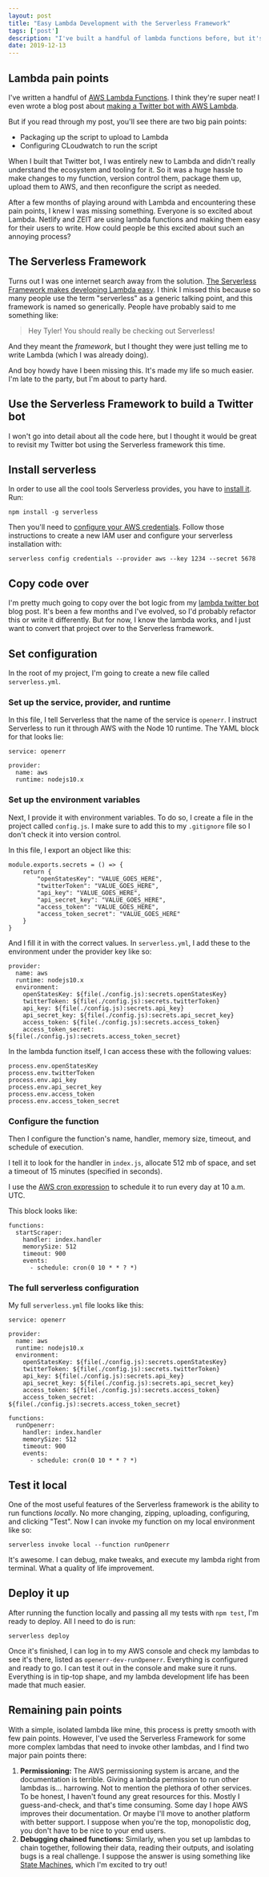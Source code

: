 ```yaml
---
layout: post
title: "Easy Lambda Development with the Serverless Framework"
tags: ['post']
description: "I've built a handful of lambda functions before, but it's always been a pain. Then I found the Serverless Framework, and my life has changed for the better."
date: 2019-12-13
---
```


## Lambda pain points 

I've written a handful of [AWS Lambda Functions](https://aws.amazon.com/lambda/). I think they're super neat! I even wrote a blog post about [making a Twitter bot with AWS Lambda](https://ogdenstudios.xyz/2019/05/21/how-to-build-a-twitter-bot-with-aws-lambda.html). 

But if you read through my post, you'll see there are two big pain points: 

* Packaging up the script to upload to Lambda
* Configuring CLoudwatch to run the script 

When I built that Twitter bot, I was entirely new to Lambda and didn't really understand the ecosystem and tooling for it. So it was a huge hassle to make changes to my function, version control them, package them up, upload them to AWS, and then reconfigure the script as needed. 

After a few months of playing around with Lambda and encountering these pain points, I knew I was missing something. Everyone is so excited about Lambda. Netlify and ZEIT are using lambda functions and making them easy for their users to write. How could people be this excited about such an annoying process? 

## The Serverless Framework 

Turns out I was one internet search away from the solution. [The Serverless Framework makes developing Lambda easy](https://serverless.com/). I think I missed this because so many people use the term "serverless" as a generic talking point, and this framework is named so generically. People have probably said to me something like: 

> Hey Tyler! You should really be checking out Serverless! 

And they meant the *framework*, but I thought they were just telling me to write Lambda (which I was already doing). 

And boy howdy have I been missing this. It's made my life so much easier. I'm late to the party, but I'm about to party hard.

## Use the Serverless Framework to build a Twitter bot 

I won't go into detail about all the code here, but I thought it would be great to revisit my Twitter bot using the Serverless framework this time. 

## Install serverless

In order to use all the cool tools Serverless provides, you have to [install it](https://serverless.com/framework/docs/getting-started/). Run: 

``` 
npm install -g serverless
```

Then you'll need to [configure your AWS credentials](https://serverless.com/framework/docs/providers/aws/guide/credentials/#create-an-iam-user-and-access-key). Follow those instructions to create a new IAM user and configure your serverless installation with: 

```
serverless config credentials --provider aws --key 1234 --secret 5678
```

## Copy code over

I'm pretty much going to copy over the bot logic from my [lambda twitter bot](https://ogdenstudios.xyz/2019/05/21/how-to-build-a-twitter-bot-with-aws-lambda.html) blog post. It's been a few months and I've evolved, so I'd probably refactor this or write it differently. But for now, I know the lambda works, and I just want to convert that project over to the Serverless framework. 

## Set configuration

In the root of my project, I'm going to create a new file called `serverless.yml`. 

### Set up the service, provider, and runtime 

In this file, I tell Serverless that the name of the service is `openerr`. I instruct Serverless to run it through AWS with the Node 10 runtime. The YAML block for that looks lie: 

```
service: openerr

provider:
  name: aws
  runtime: nodejs10.x
```

### Set up the environment variables 

Next, I provide it with environment variables. To do so, I create a file in the project called `config.js`. I make sure to add this to my `.gitignore` file so I don't check it into version control. 

In this file, I export an object like this: 

```
module.exports.secrets = () => {
    return {
        "openStatesKey": "VALUE_GOES_HERE",
        "twitterToken": "VALUE_GOES_HERE",
        "api_key": "VALUE_GOES_HERE",
        "api_secret_key": "VALUE_GOES_HERE",
        "access_token": "VALUE_GOES_HERE",
        "access_token_secret": "VALUE_GOES_HERE"
    }
}
```

And I fill it in with the correct values. In `serverless.yml`, I add these to the environment  under the provider key like so: 

```
provider:
  name: aws
  runtime: nodejs10.x
  environment:
    openStatesKey: ${file(./config.js):secrets.openStatesKey}
    twitterToken: ${file(./config.js):secrets.twitterToken}
    api_key: ${file(./config.js):secrets.api_key}
    api_secret_key: ${file(./config.js):secrets.api_secret_key}
    access_token: ${file(./config.js):secrets.access_token}
    access_token_secret: ${file(./config.js):secrets.access_token_secret}
```

In the lambda function itself, I can access these with the following values: 

```
process.env.openStatesKey
process.env.twitterToken
process.env.api_key
process.env.api_secret_key
process.env.access_token
process.env.access_token_secret
```

### Configure the function 

Then I configure the function's name, handler, memory size, timeout, and schedule of execution. 

I tell it to look for the handler in `index.js`, allocate 512 mb of space, and set a timeout of 15 minutes (specified in seconds). 

I use the [AWS cron expression](https://docs.aws.amazon.com/AmazonCloudWatch/latest/events/ScheduledEvents.html) to schedule it to run every day at 10 a.m. UTC. 

This block looks like: 

```
functions:
  startScraper:
    handler: index.handler
    memorySize: 512
    timeout: 900
    events:
      - schedule: cron(0 10 * * ? *)
```

### The full serverless configuration

My full `serverless.yml` file looks like this: 

```
service: openerr

provider:
  name: aws
  runtime: nodejs10.x
  environment:
    openStatesKey: ${file(./config.js):secrets.openStatesKey}
    twitterToken: ${file(./config.js):secrets.twitterToken}
    api_key: ${file(./config.js):secrets.api_key}
    api_secret_key: ${file(./config.js):secrets.api_secret_key}
    access_token: ${file(./config.js):secrets.access_token}
    access_token_secret: ${file(./config.js):secrets.access_token_secret}

functions:
  runOpenerr:
    handler: index.handler
    memorySize: 512
    timeout: 900
    events:
      - schedule: cron(0 10 * * ? *)
```

## Test it local

One of the most useful features of the Serverless framework is the ability to run functions *locally*. No more changing, zipping, uploading, configuring, and clicking "Test". Now I can invoke my function on my local environment like so: 

```
serverless invoke local --function runOpenerr
```

It's awesome. I can debug, make tweaks, and execute my lambda right from terminal. What a quality of life improvement. 

## Deploy it up

After running the function locally and passing all my tests with `npm test`, I'm ready to deploy. All I need to do is run: 

```
serverless deploy
```

Once it's finished, I can log in to my AWS console and check my lambdas to see it's there, listed as `openerr-dev-runOpenerr`. Everything is configured and ready to go. I can test it out in the console and make sure it runs. Everything is in tip-top shape, and my lambda development life has been made that much easier. 

## Remaining pain points

With a simple, isolated lambda like mine, this process is pretty smooth with few pain points. However, I've used the Serverless Framework for some more complex lambdas that need to invoke other lambdas, and I find two major pain points there:

1. **Permissioning:** The AWS permissioning system is arcane, and the documentation is terrible. Giving a lambda permission to run other lambdas is... harrowing. Not to mention the plethora of other services. To be honest, I haven't found any great resources for this. Mostly I guess-and-check, and that's time consuming. Some day I hope AWS improves their documentation. Or maybe I'll move to another platform with better support. I suppose when you're the top, monopolistic dog, you don't have to be nice to your end users. 
2. **Debugging chained functions:** Similarly, when you set up lambdas to chain together, following their data, reading their outputs, and isolating bugs is a real challenge. I suppose the answer is using something like [State Machines](https://docs.aws.amazon.com/step-functions/latest/dg/tutorial-creating-lambda-state-machine.html), which I'm excited to try out! 